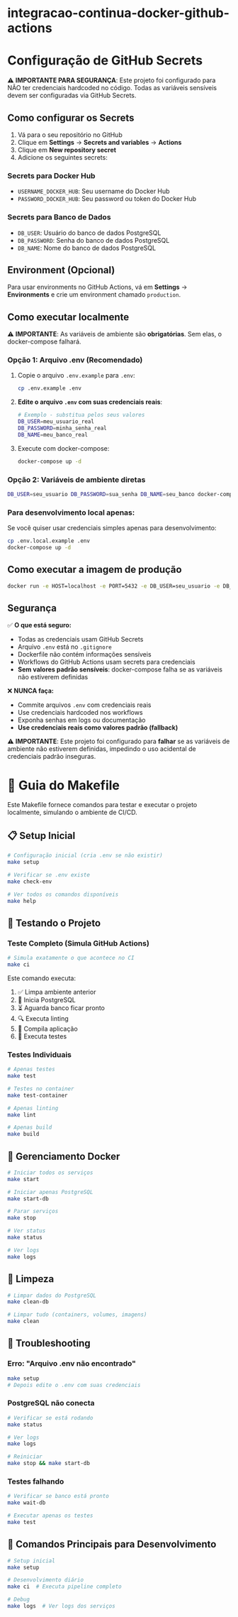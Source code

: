 # integracao-continua-docker-github-actions



# Configuração de GitHub Secrets

⚠️ **IMPORTANTE PARA SEGURANÇA**: Este projeto foi configurado para NÃO ter credenciais hardcoded no código. Todas as variáveis sensíveis devem ser configuradas via GitHub Secrets.

## Como configurar os Secrets

1. Vá para o seu repositório no GitHub
2. Clique em **Settings** → **Secrets and variables** → **Actions**
3. Clique em **New repository secret**
4. Adicione os seguintes secrets:

### Secrets para Docker Hub

- `USERNAME_DOCKER_HUB`: Seu username do Docker Hub
- `PASSWORD_DOCKER_HUB`: Seu password ou token do Docker Hub

### Secrets para Banco de Dados

- `DB_USER`: Usuário do banco de dados PostgreSQL
- `DB_PASSWORD`: Senha do banco de dados PostgreSQL
- `DB_NAME`: Nome do banco de dados PostgreSQL

## Environment (Opcional)

Para usar environments no GitHub Actions, vá em **Settings** → **Environments** e crie um environment chamado `production`.

## Como executar localmente

⚠️ **IMPORTANTE**: As variáveis de ambiente são **obrigatórias**. Sem elas, o docker-compose falhará.

### Opção 1: Arquivo .env (Recomendado)
1. Copie o arquivo `.env.example` para `.env`:
   ```bash
   cp .env.example .env
   ```

2. **Edite o arquivo `.env` com suas credenciais reais**:
   ```bash
   # Exemplo - substitua pelos seus valores
   DB_USER=meu_usuario_real
   DB_PASSWORD=minha_senha_real
   DB_NAME=meu_banco_real
   ```

3. Execute com docker-compose:
   ```bash
   docker-compose up -d
   ```

### Opção 2: Variáveis de ambiente diretas
```bash
DB_USER=seu_usuario DB_PASSWORD=sua_senha DB_NAME=seu_banco docker-compose up -d
```

### Para desenvolvimento local apenas:
Se você quiser usar credenciais simples apenas para desenvolvimento:
```bash
cp .env.local.example .env
docker-compose up -d
```

## Como executar a imagem de produção

```bash
docker run -e HOST=localhost -e PORT=5432 -e DB_USER=seu_usuario -e DB_PASSWORD=sua_senha -e DB_NAME=seu_banco -p 8000:8000 gabrielvieira/go_ci:latest
```

## Segurança

✅ **O que está seguro:**

- Todas as credenciais usam GitHub Secrets
- Arquivo `.env` está no `.gitignore`
- Dockerfile não contém informações sensíveis
- Workflows do GitHub Actions usam secrets para credenciais
- **Sem valores padrão sensíveis**: docker-compose falha se as variáveis não estiverem definidas

❌ **NUNCA faça:**

- Commite arquivos `.env` com credenciais reais
- Use credenciais hardcoded nos workflows
- Exponha senhas em logs ou documentação
- **Use credenciais reais como valores padrão (fallback)**

⚠️ **IMPORTANTE**: Este projeto foi configurado para **falhar** se as variáveis de ambiente não estiverem definidas, impedindo o uso acidental de credenciais padrão inseguras.



# 🚀 Guia do Makefile

Este Makefile fornece comandos para testar e executar o projeto localmente, simulando o ambiente de CI/CD.

## 📋 Setup Inicial

```bash
# Configuração inicial (cria .env se não existir)
make setup

# Verificar se .env existe
make check-env

# Ver todos os comandos disponíveis
make help
```

## 🧪 Testando o Projeto

### Teste Completo (Simula GitHub Actions)
```bash
# Simula exatamente o que acontece no CI
make ci
```

Este comando executa:
1. ✅ Limpa ambiente anterior
2. 🐘 Inicia PostgreSQL
3. ⏳ Aguarda banco ficar pronto
4. 🔍 Executa linting
5. 🔨 Compila aplicação
6. 🧪 Executa testes

### Testes Individuais
```bash
# Apenas testes
make test

# Testes no container
make test-container

# Apenas linting
make lint

# Apenas build
make build
```

## 🐳 Gerenciamento Docker

```bash
# Iniciar todos os serviços
make start

# Iniciar apenas PostgreSQL
make start-db

# Parar serviços
make stop

# Ver status
make status

# Ver logs
make logs
```

## 🧹 Limpeza

```bash
# Limpar dados do PostgreSQL
make clean-db

# Limpar tudo (containers, volumes, imagens)
make clean
```

## 🔧 Troubleshooting

### Erro: "Arquivo .env não encontrado"
```bash
make setup
# Depois edite o .env com suas credenciais
```

### PostgreSQL não conecta
```bash
# Verificar se está rodando
make status

# Ver logs
make logs

# Reiniciar
make stop && make start-db
```

### Testes falhando
```bash
# Verificar se banco está pronto
make wait-db

# Executar apenas os testes
make test
```

## 🎯 Comandos Principais para Desenvolvimento

```bash
# Setup inicial
make setup

# Desenvolvimento diário
make ci  # Executa pipeline completo

# Debug
make logs  # Ver logs dos serviços
```
